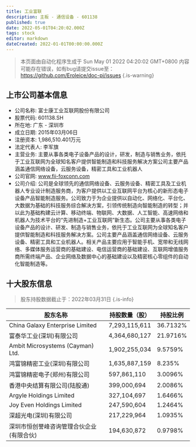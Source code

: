 ```yaml
---
title: 工业富联
description: 主板 - 通信设备 - 601138
published: true
date: 2022-05-01T04:20:02.000Z
tags: stock
editor: markdown
dateCreated: 2022-01-01T00:00:00.000Z
---
```


> 本页面由自动化程序生成于 Sun May 01 2022 04:20:02 GMT+0800
> 内容可能存在错误，如有bug请提交issue至：https://github.com/Eroleice/doc-pi/issues
{.is-warning}

## 上市公司基本信息
- 公司名称: 富士康工业互联网股份有限公司
- 股票代码: 601138.SH
- 所在地: 广东 - 深圳市
- 成立日期: 2015年03月06日
- 注册资本: 1,986,510.401万元
- 法定代表人: 李军旗
- 主营业务: 主要从事各类电子设备产品的设计，研发，制造与销售业务，依托于工业互联网为全球知名客户提供智能制造和科技服务解决方案公司主要产品涵盖通信网络设备，云服务设备，精密工具和工业机器人
- 公司官网: www.fii-foxconn.com
- 公司介绍: 公司是全球领先的通信网络设备、云服务设备、精密工具及工业机器人专业设计制造服务商，为客户提供以工业互联网平台为核心的新形态电子设备产品智能制造服务。公司致力于为企业提供以自动化、网络化、平台化、大数据为基础的科技服务综合解决方案，引领传统制造向智能制造的转型；并以此为基础构建云计算、移动终端、物联网、大数据、人工智能、高速网络和机器人为技术平台的“先进制造+工业互联网”新生态。公司主要从事各类电子设备产品的设计、研发、制造与销售业务，依托于工业互联网为全球知名客户提供智能制造和科技服务解决方案。公司主要产品涵盖通信网络设备、云服务设备、精密工具和工业机器人。相关产品主要应用于智能手机、宽带和无线网络、多媒体服务运营商的基础建设、电信运营商的基础建设、互联网增值服务商所需终端产品、企业网络及数据中心的基础建设以及精密核心零组件的自动化智能制造等。


## 十大股东信息
> 股东持股数据截止于：2022年03月31日
{.is-info}

| 股东名称 | 持股数量（股） | 持股比例 |
| --- | --- | --- |
| China Galaxy Enterprise Limited | 7,293,115,611 | 36.7132% |
| 富泰华工业(深圳)有限公司 | 4,364,680,127 | 21.9716% |
| Ambit Microsystems (Cayman) Ltd. | 1,902,255,034 | 9.5759% |
| 鸿富锦精密工业(深圳)有限公司 | 1,635,887,159 | 8.235% |
| 鸿富锦精密电子(郑州)有限公司 | 597,861,110 | 3.0096% |
| 香港中央结算有限公司(陆股通) | 399,000,694 | 2.0086% |
| Argyle Holdings Limited | 327,104,697 | 1.6466% |
| Joy Even Holdings Limited | 247,590,604 | 1.2464% |
| 深超光电(深圳)有限公司 | 217,229,964 | 1.0935% |
| 深圳市恒创誉峰咨询管理合伙企业(有限合伙) | 194,630,872 | 0.9798% |




